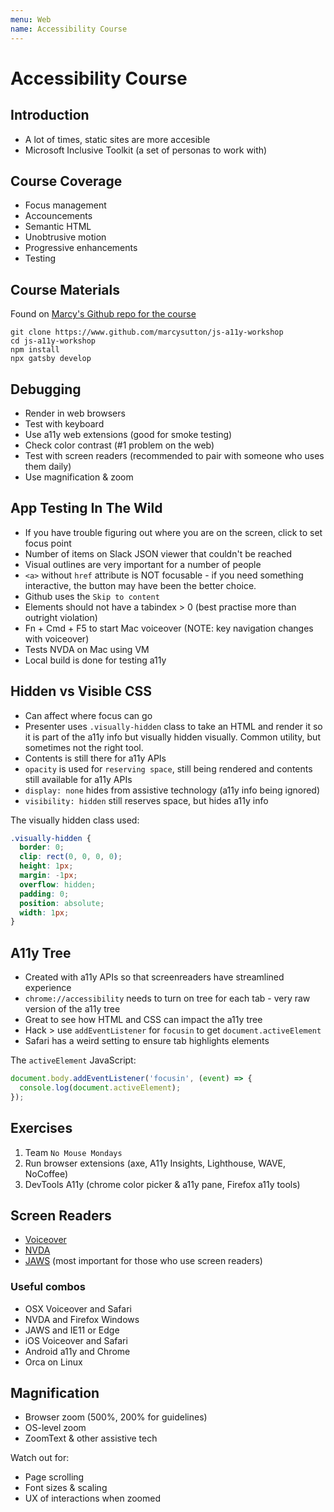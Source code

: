 ```yaml
---
menu: Web
name: Accessibility Course
---
```


# Accessibility Course

## Introduction

- A lot of times, static sites are more accesible
- Microsoft Inclusive Toolkit (a set of personas to work with)

## Course Coverage

- Focus management
- Accouncements
- Semantic HTML
- Unobtrusive motion
- Progressive enhancements
- Testing

## Course Materials

Found on [Marcy's Github repo for the course](https://www.github.com/marcysutton/js-a11y-workshop)

```shell
git clone https://www.github.com/marcysutton/js-a11y-workshop
cd js-a11y-workshop
npm install
npx gatsby develop
```

## Debugging

- Render in web browsers
- Test with keyboard
- Use a11y web extensions (good for smoke testing)
- Check color contrast (#1 problem on the web)
- Test with screen readers (recommended to pair with someone who uses them daily)
- Use magnification & zoom

## App Testing In The Wild

- If you have trouble figuring out where you are on the screen, click to set focus point
- Number of items on Slack JSON viewer that couldn't be reached
- Visual outlines are very important for a number of people
- `<a>` without `href` attribute is NOT focusable - if you need something interactive, the button may have been the better choice.
- Github uses the `Skip to content`
- Elements should not have a tabindex > 0 (best practise more than outright violation)
- Fn + Cmd + F5 to start Mac voiceover (NOTE: key navigation changes with voiceover)
- Tests NVDA on Mac using VM
- Local build is done for testing a11y

## Hidden vs Visible CSS

- Can affect where focus can go
- Presenter uses `.visually-hidden` class to take an HTML and render it so it is part of the a11y info but visually hidden visually. Common utility, but sometimes not the right tool.
- Contents is still there for a11y APIs
- `opacity` is used for `reserving space`, still being rendered and contents still available for a11y APIs
- `display: none` hides from assistive technology (a11y info being ignored)
- `visibility: hidden` still reserves space, but hides a11y info

The visually hidden class used:

```scss
.visually-hidden {
  border: 0;
  clip: rect(0, 0, 0, 0);
  height: 1px;
  margin: -1px;
  overflow: hidden;
  padding: 0;
  position: absolute;
  width: 1px;
}
```

## A11y Tree

- Created with a11y APIs so that screenreaders have streamlined experience
- `chrome://accessibility` needs to turn on tree for each tab - very raw version of the a11y tree
- Great to see how HTML and CSS can impact the a11y tree
- Hack > use `addEventListener` for `focusin` to get `document.activeElement`
- Safari has a weird setting to ensure tab highlights elements

The `activeElement` JavaScript:

```javascript
document.body.addEventListener('focusin', (event) => {
  console.log(document.activeElement);
});
```

## Exercises

1. Team `No Mouse Mondays`
2. Run browser extensions (axe, A11y Insights, Lighthouse, WAVE, NoCoffee)
3. DevTools A11y (chrome color picker & a11y pane, Firefox a11y tools)

## Screen Readers

- [Voiceover](https://webaim.org/articles/voiceover)
- [NVDA](https://webaim.org/articles/nvda)
- [JAWS](https://webaim.org/articles/jaws) (most important for those who use screen readers)

### Useful combos

- OSX Voiceover and Safari
- NVDA and Firefox Windows
- JAWS and IE11 or Edge
- iOS Voiceover and Safari
- Android a11y and Chrome
- Orca on Linux

## Magnification

- Browser zoom (500%, 200% for guidelines)
- OS-level zoom
- ZoomText & other assistive tech

Watch out for:

- Page scrolling
- Font sizes & scaling
- UX of interactions when zoomed
